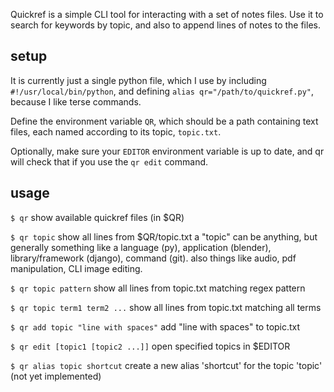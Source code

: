 Quickref is a simple CLI tool for interacting with a set of notes files. Use it to search for keywords by topic, and also to append lines of notes to the files.

## setup

It is currently just a single python file, which I use by including `#!/usr/local/bin/python`, and defining `alias qr="/path/to/quickref.py"`, because I like terse commands.

Define the environment variable `QR`, which should be a path containing text files, each named according to its topic, `topic.txt`.

Optionally, make sure your `EDITOR` environment variable is up to date, and qr will check that if you use the `qr edit` command.

## usage
`$ qr`
  show available quickref files (in $QR)
  
`$ qr topic`
  show all lines from $QR/topic.txt
  a "topic" can be anything, but generally something like a language (py), application (blender), library/framework (django), command (git). also things like audio, pdf manipulation, CLI image editing.
  
`$ qr topic pattern`
  show all lines from topic.txt matching regex pattern
  
`$ qr topic term1 term2 ...`
  show all lines from topic.txt matching all terms

`$ qr add topic "line with spaces"`
  add "line with spaces" to topic.txt

`$ qr edit [topic1 [topic2 ...]]`
  open specified topics in $EDITOR

`$ qr alias topic shortcut`
  create a new alias 'shortcut' for the topic 'topic' (not yet implemented)
